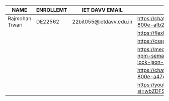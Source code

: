 | NAME | ENROLLEMT | IET DAVV EMAIL | URLs |
|----------|----------|----------|----------|
| Rajmohan Tiwari   | DE22562  | 22bit055@ietdavv.edu.in  |   https://chatgpt.com/share/67b8a578-5814-800e-afb2-90ddca79d23e |   
|    |   |   |   https://flexboxfroggy.com/ |
|    |   |   |   https://cssgridgarden.com/ |
|    |   |   |   https://medium.com/@gfaganli/understanding-npm-semantic-versioning-and-package-lock-json-bc0563c66e39 |
|    |   |   |   https://chatgpt.com/share/67b95251-95bc-800e-a47c-9db840fa2779 |
|    |   |   |   https://youtu.be/uQsyobT2Rv8?si=wbZDFSDf4LN8wmOA |


